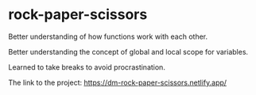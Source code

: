 # rock-paper-scissors

Better understanding of how functions work with each other.

Better understanding the concept of global and local scope for variables.

Learned to take breaks to avoid procrastination.

The link to the project: https://dm-rock-paper-scissors.netlify.app/

